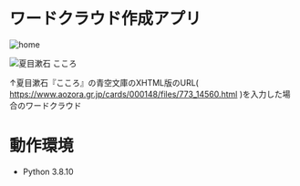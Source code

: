 # ワードクラウド作成アプリ

![home](https://user-images.githubusercontent.com/79039863/139813201-8c5144ac-4f19-4cdf-924f-c47224f307ed.png)

![夏目漱石 こころ](https://user-images.githubusercontent.com/79039863/139812323-3abc7e3a-7362-4af3-96b0-4b03574333bb.png)

↑夏目漱石『こころ』の青空文庫のXHTML版のURL( https://www.aozora.gr.jp/cards/000148/files/773_14560.html )を入力した場合のワードクラウド

# 動作環境

- Python 3.8.10

